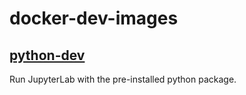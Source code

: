 # docker-dev-images

## [python-dev](./python-dev/README.md)

Run JupyterLab with the pre-installed python package.
